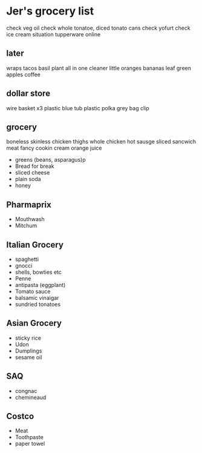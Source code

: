 # Jer's grocery list

check veg oil
check whole tonatoe, diced tonato cans
check yofurt
check ice cream situation
tupperware online

## later

wraps
tacos
basil plant
all in one cleaner
little oranges
bananas
leaf green
apples
coffee

## dollar store

wire basket x3
plastic blue tub
plastic polka grey
bag clip

## grocery

boneless skinless chicken thighs
whole chicken
hot sausge
sliced sancwich meat
fancy cookin cream
orange juice

- greens (beans, asparagus)p
- Bread for break
- sliced cheese
- plain soda
- honey

## Pharmaprix

- Mouthwash
- Mitchum

## Italian Grocery

- spaghetti
- gnocci
- shells, bowties etc
- Penne
- antipasta (eggplant)
- Tomato sauce
- balsamic vinaigar
- sundried tonatoes

## Asian Grocery

- sticky rice
- Udon
- Dumplings
- sesame oil

## SAQ

- congnac
- chemineaud

## Costco

- Meat
- Toothpaste
- paper towel
